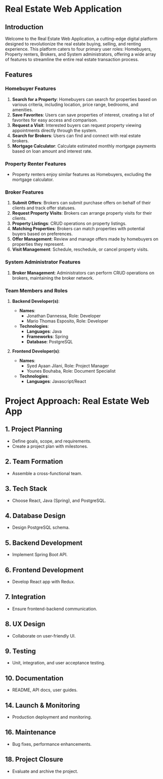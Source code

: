 

# Real Estate Web Application

## Introduction

Welcome to the Real Estate Web Application, a cutting-edge digital platform designed to revolutionize the real estate buying, selling, and renting experience. This platform caters to four primary user roles: Homebuyers, Property renters, Brokers, and System administrators, offering a wide array of features to streamline the entire real estate transaction process.

## Features

### Homebuyer Features
1. **Search for a Property**: Homebuyers can search for properties based on various criteria, including location, price range, bedrooms, and amenities.
2. **Save Favorites**: Users can save properties of interest, creating a list of favorites for easy access and comparison.
3. **Request a Visit**: Interested buyers can request property viewing appointments directly through the system.
4. **Search for Brokers**: Users can find and connect with real estate brokers.
5. **Mortgage Calculator**: Calculate estimated monthly mortgage payments based on loan amount and interest rate.

### Property Renter Features
- Property renters enjoy similar features as Homebuyers, excluding the mortgage calculator.

### Broker Features
1. **Submit Offers**: Brokers can submit purchase offers on behalf of their clients and track offer statuses.
2. **Request Property Visits**: Brokers can arrange property visits for their clients.
3. **Property Listings**: CRUD operations on property listings.
4. **Matching Properties**: Brokers can match properties with potential buyers based on preferences.
5. **Offer Management**: Review and manage offers made by homebuyers on properties they represent.
6. **Visit Management**: Schedule, reschedule, or cancel property visits.

### System Administrator Features
1. **Broker Management**: Administrators can perform CRUD operations on brokers, maintaining the broker network.

### Team Members and Roles
1. **Backend Developer(s)**:
   - **Names**:
     - Jonathan Dannessa, Role: Developer
     - Mario Thomas Esposito, Role: Developer
   - **Technologies**:
     - **Languages**: Java
     - **Frameworks**: Spring
     - **Database**: PostgreSQL

2. **Frontend Developer(s)**:
   - **Names**:
     - Syed Ayaan Jilani, Role: Project Manager
     - Younes Bouhaba, Role: Document Specialist
   - **Technologies**:
     - **Languages**: Javascript/React

# Project Approach: Real Estate Web App

## 1. Project Planning
   - Define goals, scope, and requirements.
   - Create a project plan with milestones.

## 2. Team Formation
   - Assemble a cross-functional team.

## 3. Tech Stack
   - Choose React, Java (Spring), and PostgreSQL.

## 4. Database Design
   - Design PostgreSQL schema.

## 5. Backend Development
   - Implement Spring Boot API.

## 6. Frontend Development
   - Develop React app with Redux.

## 7. Integration
   - Ensure frontend-backend communication.

## 8. UX Design
   - Collaborate on user-friendly UI.

## 9. Testing
   - Unit, integration, and user acceptance testing.

## 10. Documentation
   - README, API docs, user guides.

## 14. Launch & Monitoring
   - Production deployment and monitoring.

## 16. Maintenance
   - Bug fixes, performance enhancements.

## 18. Project Closure
   - Evaluate and archive the project.



